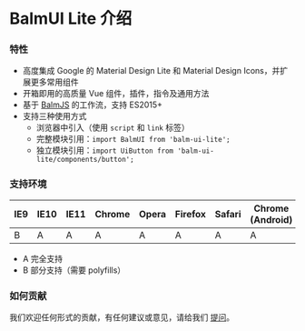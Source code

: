 # BalmUI Lite 介绍

### 特性

* 高度集成 Google 的 Material Design Lite 和 Material Design Icons，并扩展更多常用组件
* 开箱即用的高质量 Vue 组件，插件，指令及通用方法
* 基于 [BalmJS](https://balmjs.com/) 的工作流，支持 ES2015+
* 支持三种使用方式
  * 浏览器中引入（使用 `script` 和 `link` 标签）
  * 完整模块引用：`import BalmUI from 'balm-ui-lite';`
  * 独立模块引用：`import UiButton from 'balm-ui-lite/components/button';`

### 支持环境

| IE9 | IE10 | IE11 | Chrome | Opera | Firefox | Safari | Chrome (Android) | Mobile Safari |
| --- | ---- | ---- | ------ | ----- | ------- | ------ | ---------------- | ------------- |
| B   | A    | A    | A      | A     | A       | A      | A                | A             |

* A 完全支持
* B 部分支持（需要 polyfills）

### 如何贡献

我们欢迎任何形式的贡献，有任何建议或意见，请给我们 [提问](https://github.com/balmjs/ui-vue-lite/issues)。
